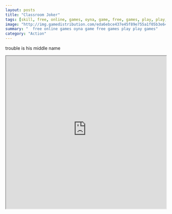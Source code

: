 ```yaml
---
layout: posts
title: "Classroom Joker"
tags: [skill, free, online, games, oyna, game, free, games, play, play, games]
image: "http://img.gamedistribution.com/eda6ebce437e45f89e755a1f05b3e641.jpg"
summary: "  free online games oyna game free games play play games"
category: "Action"
---
```


trouble is his middle name

<iframe width="100%" height="480px;" src="http://flash.gamedistribution.com?game=eda6ebce437e45f89e755a1f05b3e641"></iframe>
